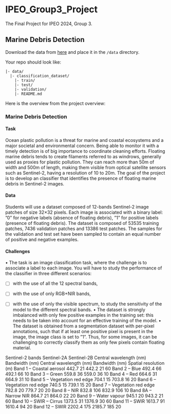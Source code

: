 # IPEO_Group3_Project
The Final Project for IPEO 2024, Group 3. 

## Marine Debris Detection

Download the data from [here](https://enacshare.epfl.ch/bY2wS5TcA4CefGks7NtXg) and place it in the `/data` directory.

Your repo should look like:
```
|- data/
  |- classification_dataset/
    |- train/
    |- test/
    |- validation/
    |- README.md
  ```

Here is the overview from the project overview:

### Marine Debris Detection

#### Task 
Ocean plastic pollution is a threat for marine and coastal ecosystems and a major societal and environmental concern. Being able to monitor it with a timely detection is of big importance to coordinate cleaning efforts. Floating marine debris tends to create filaments referred to as windrows, generally used as proxies for plastic pollution. They can reach more than 50m of width and 500m of length, making them visible from optical satellite sensors such as Sentinel-2, having a resolution of 10 to 20m. The goal of the project is to develop an classifier that identifies the presence of floating marine debris in Sentinel-2 images.

#### Data 
Students will use a dataset composed of 12-bands Sentinel-2 image patches of size 32×32 pixels. Each image is associated with a binary label: ”0” for negative labels (absence of floating debris), ”1” for positive labels (presence of floating debris). The dataset is composed of 53535 training patches, 7436 validation patches and 13386 test patches. The samples for the validation and test set have been sampled to contain an equal number of positive and negative examples.

#### Challenges
• The task is an image classification task, where the challenge is to associate a label to each image.
You will have to study the performance of the classifier in three different scenarios: 
- [ ] with the use of all the 12 spectral bands,
- [ ] with the use of only RGB+NIR bands,
- [ ] with the use of only the visible spectrum,
to study the sensitivity of the model to the different spectral bands.
• The dataset is strongly imbalanced with only few positive examples in the training set: this needs
to be taken into account for an effective training of the model.
• The dataset is obtained from a segmentation dataset with per-pixel annotations, such that if at least
one positive pixel is present in the image, the image class is set to ”1”. Thus, for some images, it
can be challenging to correctly classify them as only few pixels contain floating material.



Sentinel-2 bands	Sentinel-2A	Sentinel-2B	
Central wavelength (nm)	Bandwidth (nm)	Central wavelength (nm)	Bandwidth (nm)	Spatial resolution (m)
Band 1 – Coastal aerosol	442.7	21	442.2	21	60
Band 2 – Blue	492.4	66	492.1	66	10
Band 3 – Green	559.8	36	559.0	36	10
Band 4 – Red	664.6	31	664.9	31	10
Band 5 – Vegetation red edge	704.1	15	703.8	16	20
Band 6 – Vegetation red edge	740.5	15	739.1	15	20
Band 7 – Vegetation red edge	782.8	20	779.7	20	20
Band 8 – NIR	832.8	106	832.9	106	10
Band 8A – Narrow NIR	864.7	21	864.0	22	20
Band 9 – Water vapour	945.1	20	943.2	21	60
Band 10 – SWIR – Cirrus	1373.5	31	1376.9	30	60
Band 11 – SWIR	1613.7	91	1610.4	94	20
Band 12 – SWIR	2202.4	175	2185.7	185	20
